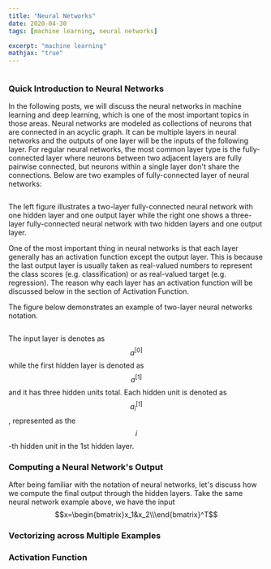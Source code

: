 ```yaml
---
title: "Neural Networks"
date: 2020-04-30
tags: [machine learning, neural networks]

excerpt: "machine learning"
mathjax: "true"
---
```


<img src="{{ site.url }}{{ site.baseurl }}/images/neural networks/header_img.svg" alt="">

### Quick Introduction to Neural Networks

In the following posts, we will discuss the neural networks in machine learning and deep learning, which is one of the most important topics in those areas. Neural networks are modeled as collections of neurons that are connected in an acyclic graph. It can be multiple layers in neural networks and the outputs of one layer will be the inputs of the following layer. For regular neural networks, the most common layer type is the fully-connected layer where neurons between two adjacent layers are fully pairwise connected, but neurons within a single layer don't share the connections. Below are two examples of fully-connected layer of neural networks:    

<img src="{{ site.url }}{{ site.baseurl }}/images/neural networks/neural_networks_example.PNG" alt="">

The left figure illustrates a two-layer fully-connected neural network with one hidden layer and one output layer while the right one shows a three-layer fully-connected neural network with two hidden layers and one output layer.

One of the most important thing in neural networks is that each layer generally has an activation function except the output layer. This is because the last output layer is usually taken as real-valued numbers to represent the class scores (e.g. classification) or as real-valued target (e.g. regression). The reason why each layer has an activation function will be discussed below in the section of Activation Function.

The figure below demonstrates an example of two-layer neural networks notation.

<img src="{{ site.url }}{{ site.baseurl }}/images/neural networks/notation.jpg" alt="">

The input layer is denotes as $$a^{[0]}$$ while the first hidden layer is denoted as $$a^{[1]}$$ and it has three hidden units total. Each hidden unit is denoted as $$a_i^{[1]}$$, represented as the $$i$$-th hidden unit in the 1st hidden layer.

### Computing a Neural Network's Output
After being familiar with the notation of neural networks, let's discuss how we compute the final output through the hidden layers. Take the same neural network example above, we have the input $$x=\begin{bmatrix}x_1&x_2\\\end{bmatrix}^T$$  

### Vectorizing across Multiple Examples


### Activation Function
